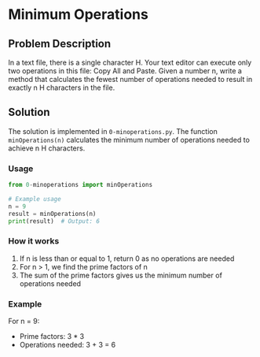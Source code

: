 # Minimum Operations

## Problem Description
In a text file, there is a single character H. Your text editor can execute only two operations in this file: Copy All and Paste. Given a number n, write a method that calculates the fewest number of operations needed to result in exactly n H characters in the file.

## Solution
The solution is implemented in `0-minoperations.py`. The function `minOperations(n)` calculates the minimum number of operations needed to achieve n H characters.

### Usage
```python
from 0-minoperations import minOperations

# Example usage
n = 9
result = minOperations(n)
print(result)  # Output: 6
```

### How it works
1. If n is less than or equal to 1, return 0 as no operations are needed
2. For n > 1, we find the prime factors of n
3. The sum of the prime factors gives us the minimum number of operations needed

### Example
For n = 9:
- Prime factors: 3 * 3
- Operations needed: 3 + 3 = 6 